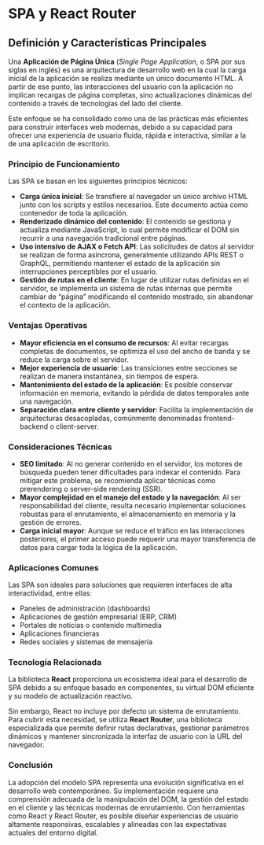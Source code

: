 # SPA y React Router

## Definición y Características Principales

Una **Aplicación de Página Única** (*Single Page Application*, o SPA por sus siglas en inglés) es una arquitectura de desarrollo web en la cual la carga inicial de la aplicación se realiza mediante un único documento HTML. A partir de ese punto, las interacciones del usuario con la aplicación no implican recargas de página completas, sino actualizaciones dinámicas del contenido a través de tecnologías del lado del cliente.

Este enfoque se ha consolidado como una de las prácticas más eficientes para construir interfaces web modernas, debido a su capacidad para ofrecer una experiencia de usuario fluida, rápida e interactiva, similar a la de una aplicación de escritorio.

### Principio de Funcionamiento

Las SPA se basan en los siguientes principios técnicos:

- **Carga única inicial**: Se transfiere al navegador un único archivo HTML junto con los scripts y estilos necesarios. Este documento actúa como contenedor de toda la aplicación.
- **Renderizado dinámico del contenido**: El contenido se gestiona y actualiza mediante JavaScript, lo cual permite modificar el DOM sin recurrir a una navegación tradicional entre páginas.
- **Uso intensivo de AJAX o Fetch API**: Las solicitudes de datos al servidor se realizan de forma asíncrona, generalmente utilizando APIs REST o GraphQL, permitiendo mantener el estado de la aplicación sin interrupciones perceptibles por el usuario.
- **Gestión de rutas en el cliente**: En lugar de utilizar rutas definidas en el servidor, se implementa un sistema de rutas internas que permite cambiar de “página” modificando el contenido mostrado, sin abandonar el contexto de la aplicación.

### Ventajas Operativas

- **Mayor eficiencia en el consumo de recursos**: Al evitar recargas completas de documentos, se optimiza el uso del ancho de banda y se reduce la carga sobre el servidor.
- **Mejor experiencia de usuario**: Las transiciones entre secciones se realizan de manera instantánea, sin tiempos de espera.
- **Mantenimiento del estado de la aplicación**: Es posible conservar información en memoria, evitando la pérdida de datos temporales ante una navegación.
- **Separación clara entre cliente y servidor**: Facilita la implementación de arquitecturas desacopladas, comúnmente denominadas frontend-backend o client-server.

### Consideraciones Técnicas

- **SEO limitado**: Al no generar contenido en el servidor, los motores de búsqueda pueden tener dificultades para indexar el contenido. Para mitigar este problema, se recomienda aplicar técnicas como prerendering o server-side rendering (SSR).
- **Mayor complejidad en el manejo del estado y la navegación**: Al ser responsabilidad del cliente, resulta necesario implementar soluciones robustas para el enrutamiento, el almacenamiento en memoria y la gestión de errores.
- **Carga inicial mayor**: Aunque se reduce el tráfico en las interacciones posteriores, el primer acceso puede requerir una mayor transferencia de datos para cargar toda la lógica de la aplicación.

### Aplicaciones Comunes

Las SPA son ideales para soluciones que requieren interfaces de alta interactividad, entre ellas:

- Paneles de administración (dashboards)
- Aplicaciones de gestión empresarial (ERP, CRM)
- Portales de noticias o contenido multimedia
- Aplicaciones financieras
- Redes sociales y sistemas de mensajería

### Tecnología Relacionada

La biblioteca **React** proporciona un ecosistema ideal para el desarrollo de SPA debido a su enfoque basado en componentes, su virtual DOM eficiente y su modelo de actualización reactivo.

Sin embargo, React no incluye por defecto un sistema de enrutamiento. Para cubrir esta necesidad, se utiliza **React Router**, una biblioteca especializada que permite definir rutas declarativas, gestionar parámetros dinámicos y mantener sincronizada la interfaz de usuario con la URL del navegador.

### Conclusión

La adopción del modelo SPA representa una evolución significativa en el desarrollo web contemporáneo. Su implementación requiere una comprensión adecuada de la manipulación del DOM, la gestión del estado en el cliente y las técnicas modernas de enrutamiento. Con herramientas como React y React Router, es posible diseñar experiencias de usuario altamente responsivas, escalables y alineadas con las expectativas actuales del entorno digital.
